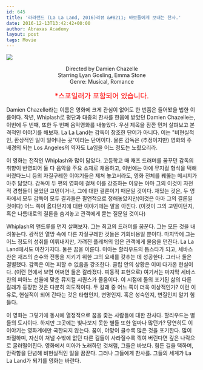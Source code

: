 ```yaml
---
id: 645
title: '라라랜드 (La La Land, 2016)리뷰 &#8211; 바보들에게 보내는 찬사.'
date: 2016-12-13T13:42:42+00:00
author: Abraxas Academy
layout: post
tags: Movie
---
```

![](https://images-na.ssl-images-amazon.com/images/M/MV5BMzUzNDM2NzM2MV5BMl5BanBnXkFtZTgwNTM3NTg4OTE@._V1_SY1000_SX675_AL_.jpg)

<center>Directed by Damien Chazelle</center>

<center>Starring Lyan Gosling, Emma Stone</center>

<center>Genre: Musical, Romance</center>

<p style="text-align: center;"><span style="font-size: 18.6667px; color: #ff0000;">*스포일러가 포함되어 있습니다.</span></p>

Damien Chazelle라는 이름은 영화에 크게 관심이 없어도 한 번쯤은 들어봤을 법한 이름이다. 작년, Whiplash로 평단과 대중의 찬사를 한몸에 받았던 Damien Chazelle는, 이번에 두 번째, 또한 두 번째 음악영화를 내놓았다. 우선 제목을 잠깐 먼저 살펴보고 본격적인 이야기를 해보자. La La Land는 감독이 창조한 단어가 아니다. 이는 "비현실적인, 환상적인 일이 일어나는 곳"이라는 단어이다. 물론 감독은 (추정이지만) 영화의 주 배경의 되는 Los Angeles의 약자도 La임을 어느 정도는 노렸으리라.

 

이 영화는 전작인 Whiplash와 많이 닮았다. 고등학교 때 재즈 드러머를 꿈꾸던 감독의 취향이 반영되어 둘 다 음악을 주요 소재로 채용하고, 이번에는 아예 뮤지컬 형식을 택해버렸다느니 등의 자질구레한 이야기들은 제쳐 놓고서라도, 영화 전체를 꿰뚫는 메시지가 아주 닮았다. 감독이 두 편의 영화에 걸쳐 이를 강조하는 이유는 아마 그의 이것이 자전적 경험들이 물었던 고민이거나, 그에 대한 결론이기 때문일 것이다. 재밌는 것은, 두 영화에서 모두 감독이 모두 결과들은 필연적으로 정해놓았지만(이것은 아마 그의 결론일 것이다) 어느 쪽이 옳다던지에 대한 이야기에는 말을 아낀다. (이것이 그의 고민이던지, 혹은 나름대로의 결론을 숨겨놓고 관객에게 묻는 질문일 것이다)

 

Whiplash의 앤드류를 먼저 살펴보자. 그는 최고의 드러머를 꿈꾼다. 그는 모든 것을 내려놓는다. 광적인 열망 속에 다른 자질구레한 것들은 기회비용일 뿐이다. 마지막에 그는 어느 정도의 성취를 이뤄내지만, 가려진 플레처의 입은 관객에게 물음을 던진다. La La Land에서도 마찬가지다. 둘은 꿈을 이룬다. 미아는 할리우드의 톱스타가 되고, 세바스찬은 재즈의 순수와 전통을 지키기 위한 그의 요새를 갖추는 데 성공한다. 그러나 둘은 결별했다. 감독은 이는 피할 수 없음을 강조한다. 클럽 안의 상황은 이미 다가온 현실이다. (이런 면에서 보면 어쩌면 둘은 갈라졌다. 피동적 표현으로) 여기서는 마지막 세바스찬의 피아노 선율에 맞춘 뮤지컬 시퀀스가 물음이다. 이 시점에 둘의 포기된 삶의 다른 갈래가 등장한 것은 다분히 의도적이다. 두 갈래 중 어느 쪽이 더욱 이상적인가? 이런 이유로, 현실적이 되어 간다는 것은 타협인지, 변명인지. 혹은 성숙인지, 변질인지 알기 힘들다.

 

이 영화는 그렇기에 동시에 열정적으로 꿈을 좇는 사람들에 대한 찬사다. 할리우드는 별들의 도시이다. 하지만 그곳에는 빛나보지 못한 별들 또한 얼마나 많던가? 당연히도 이 이야기는 영화계에만 국한되지 않는다. 꿈이, 야망이 클수록 많은 것을 포기한다. 많이 좌절하며, 자신이 쳐낼 수밖에 없던 다른 길들이 사라질수록 꺾여 버린다면 깊은 나락으로 굴러떨어진다. 영화에서 미아가 노래하던 것처럼, 그들은 바보다. 힘든 길을 택하며, 안락함을 단념해 비현실적인 일을 꿈꾼다. 그러나 그들에게 찬사를. 그들의 세계가 La La Land가 되기를 영화는 바란다.

